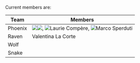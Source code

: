 Current members are:

|Team|Members|
|----|-------|
|Phoenix|[![](https://img.shields.io/badge/CV-D.Makowski-purple.svg?colorB=9C27B0)](https://github.com/neuropsychology/Organization/blob/master/CVs/DominiqueMakowski.pdf)[![](https://img.shields.io/badge/CV-L.Dutriaux-purple.svg?colorB=FFC107)](http://recherche.parisdescartes.fr/LaboratoireMemoireCognition_esl/Membres/Doctorants-Allocataires/Leo-Dutriaux), [![](https://img.shields.io/badge/CV-L.Compere-purple.svg?colorB=FFC107)](http://recherche.parisdescartes.fr/LaboratoireMemoireCognition_esl/Membres/Doctorants-Allocataires/Laurie-Compere)Laurie Compère, [![](https://img.shields.io/badge/CV-M.Sperduti-purple.svg?colorB=FFC107)](http://recherche.parisdescartes.fr/LaboratoireMemoireCognition_eng/Membres/Membres-Associes/Marco-Sperduti)Marco Sperduti|
|Raven|Valentina La Corte|
|Wolf||
|Snake||
